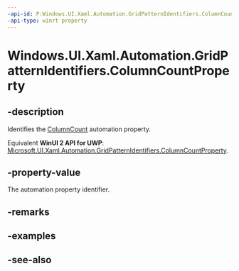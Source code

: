 ```yaml
---
-api-id: P:Windows.UI.Xaml.Automation.GridPatternIdentifiers.ColumnCountProperty
-api-type: winrt property
---
```


<!-- Property syntax
public Windows.UI.Xaml.Automation.AutomationProperty ColumnCountProperty { get; }
-->

# Windows.UI.Xaml.Automation.GridPatternIdentifiers.ColumnCountProperty

## -description
Identifies the [ColumnCount](../windows.ui.xaml.automation.provider/igridprovider_columncount.md) automation property.

Equivalent **WinUI 2 API for UWP**: [Microsoft.UI.Xaml.Automation.GridPatternIdentifiers.ColumnCountProperty](/windows/winui/api/microsoft.ui.xaml.automation.gridpatternidentifiers.columncountproperty).

## -property-value
The automation property identifier.

## -remarks

## -examples

## -see-also
